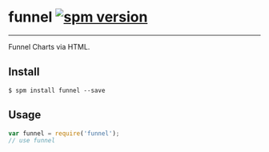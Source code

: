 # funnel [![spm version](http://spmjs.io/badge/funnel)](http://spmjs.io/package/funnel)

---

Funnel Charts via HTML.

## Install

```
$ spm install funnel --save
```

## Usage

```js
var funnel = require('funnel');
// use funnel
```
